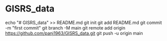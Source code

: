# GISRS_data
echo "# GISRS_data" >> README.md
  git init
  git add README.md
  git commit -m "first commit"
  git branch -M main
  git remote add origin https://github.com/panj1963/GISRS_data.git
  git push -u origin main
